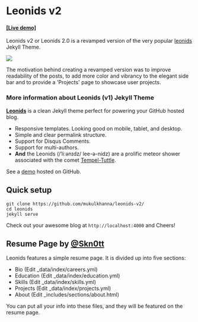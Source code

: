 # Leonids v2

#### [[Live demo]](http://mukulkhanna.github.io/leonids-v2) 


Leonids v2 or Leonids 2.0 is a revamped version of the very popular [leonids](http://renyuanz.github.io/leonids) Jekyll Theme.

![](https://user-images.githubusercontent.com/24846546/67464494-ef97a000-f632-11e9-86d8-6eae43428b0b.png)

The motivation behind creating a revamped version was to improve readability
of the posts, to add more color and vibrancy to the elegant side bar and to
provide a 'Projects' page to showcase user projects.

### More information about Leonids (v1) Jekyll Theme

**[Leonids](http://renyuanz.github.io/leonids)** is a clean Jekyll theme perfect for powering your GitHub hosted blog.


* Responsive templates. Looking good on mobile, tablet, and desktop.
* Simple and clear permalink structure.
* Support for Disqus Comments.
* Support for multi-authors.
* **And** the Leonids (/ˈliːənɪdz/ lee-ə-nidz) are a prolific meteor shower associated with the comet [Tempel-Tuttle](https://en.wikipedia.org/wiki/55P/Tempel%E2%80%93Tuttle).

See a [demo](http://renyuanz.github.io/leonids) hosted on GitHub.

## Quick setup

```
git clone https://github.com/mukulkhanna/leonids-v2/
cd leonids
jekyll serve
```

Check out your awesome blog at `http://localhost:4000` and Cheers!


## Resume Page by [@Skn0tt](https://github.com/Skn0tt)
Leonids features a simple resume page. It is divided up into five sections:

* Bio (Edit \_data/index/careers.yml)
* Education (Edit \_data/index/education.yml)
* Skills (Edit \_data/index/skills.yml)
* Projects (Edit \_data/index/projects.yml)
* About (Edit \_includes/sections/about.html)

You can put all your info into these files, and they will be featured on the resume page.

